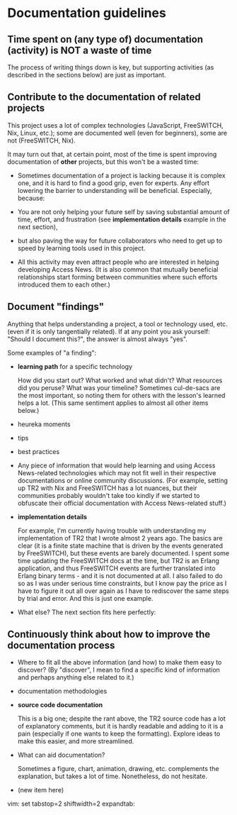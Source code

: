 # Documentation guidelines

## Time spent on (any type of) documentation (activity) is NOT a waste of time

The process of writing things down is key, but supporting activities (as described in the sections below) are just as important.

## Contribute to the documentation of related projects

This project uses a lot of complex technologies (JavaScript, FreeSWITCH, Nix, Linux, etc.); some are documented well (even for beginners), some are not (FreeSWITCH, Nix).

It may turn out that, at certain point, most of the time is spent improving documentation of **other** projects, but this won't be a wasted time:

+ Sometimes documentation of a project is lacking because it is complex one, and it is hard to find a good grip, even for experts. Any effort lowering the barrier to understanding will be beneficial. Especially, because:

+ You are not only helping your future self by saving substantial amount of time, effort, and frustration (see **implementation details** example in the next section),

+ but also paving the way for future collaborators who need to get up to speed by learning tools used in this project.

+ All this activity may even attract people who are interested in helping developing Access News. (It is also common that mutually beneficial relationships start forming between communities where such efforts introduced them to each other.)

## Document "findings"

Anything that helps understanding a project, a tool or technology used, etc. (even if it is only tangentially related). If at any point you ask yourself: "Should I document this?", the answer is almost always "yes".

Some examples of "a finding":

+ **learning path** for a specific technology

   How did you start out? What worked and what didn't? What resources did you peruse? What was your timeline? Sometimes cul-de-sacs are the most important, so noting them for others with the lesson's learned helps a lot. (This same sentiment applies to almost all other items below.)

+ heureka moments

+ tips

+ best practices

+ Any piece of information that would help learning and using Access News-related technologies which may not fit well in their respective documentations or online community discussions. (For example, setting up TR2 with Nix and FreeSWITCH has a lot nuances, but their communities probably wouldn't take too kindly if we started to obfuscate their official documentation with Access News-related stuff.)

+ **implementation details**

  For example, I'm currently having trouble with understanding my implementation of TR2 that I wrote almost 2 years ago. The basics are clear (it is a finite state machine that is driven by the events generated by FreeSWITCH), but these events are barely documented. I spent some time updating the FreeSWITCH docs at the time, but TR2 is an Erlang application, and thus FreeSWITCH events are further translated into Erlang binary terms - and it is not documented at all. I also failed to do so as I was under serious time constraints, but I know pay the price as I have to figure it out all over again as I have to rediscover the same steps by trial and error. And this is just one example.

+ What else? The next section fits here perfectly:

## Continuously think about how to improve the documentation process

+ Where to fit all the above information (and how) to make them easy to discover? (By "discover", I mean to find a specific kind of information and perhaps anything else related to it.)

+ documentation methodologies

+ **source code documentation**

  This is a big one; despite the rant above, the TR2 source code has a lot of explanatory comments, but it is hardly readable and adding to it is a pain (especially if one wants to keep the formatting). Explore ideas to make this easier, and more streamlined.

+ What can aid documentation?

  Sometimes a figure, chart, animation, drawing, etc. complements the explanation, but takes a lot of time. Nonetheless, do not hesitate.

+ (new item here)

vim: set tabstop=2 shiftwidth=2 expandtab:
